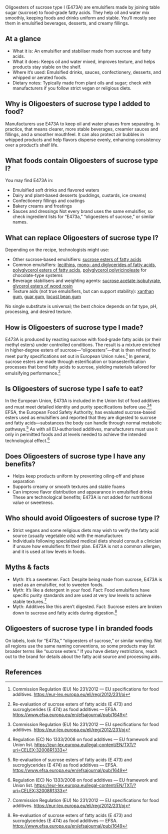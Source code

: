 Oligoesters of sucrose type I (E473A) are emulsifiers made by joining table sugar (sucrose) to food‑grade fatty acids. They help oil and water mix smoothly, keeping foods and drinks uniform and stable. You’ll mostly see them in emulsified beverages, desserts, and creamy fillings.

<!--more-->

## At a glance
- What it is: An emulsifier and stabiliser made from sucrose and fatty acids.
- What it does: Keeps oil and water mixed, improves texture, and helps products stay stable on the shelf.
- Where it’s used: Emulsified drinks, sauces, confectionery, desserts, and whipped or aerated foods.
- Dietary notes: Typically made from plant oils and sugar; check with manufacturers if you follow strict vegan or religious diets.

## Why is Oligoesters of sucrose type I added to food?
Manufacturers use E473A to keep oil and water phases from separating. In practice, that means clearer, more stable beverages, creamier sauces and fillings, and a smoother mouthfeel. It can also protect air bubbles in whipped products and help flavors disperse evenly, enhancing consistency over a product’s shelf life.

## What foods contain Oligoesters of sucrose type I?
You may find E473A in:
- Emulsified soft drinks and flavored waters
- Dairy and plant‑based desserts (puddings, custards, ice creams)
- Confectionery fillings and coatings
- Bakery creams and frostings
- Sauces and dressings
Not every brand uses the same emulsifier, so check ingredient lists for “E473a,” “oligoesters of sucrose,” or similar names.

## What can replace Oligoesters of sucrose type I?
Depending on the recipe, technologists might use:
- Other sucrose‑based emulsifiers: [sucrose esters of fatty acids](/e473-sucrose-esters-of-fatty-acids)
- Common emulsifiers: [lecithins](/e322-lecithins), [mono- and diglycerides of fatty acids](/e471-mono-and-diglycerides-of-fatty-acids), [polyglycerol esters of fatty acids](/e475-polyglycerol-esters-of-fatty-acids), [polyglycerol polyricinoleate](/e476-polyglycerol-polyricinoleate) for chocolate-type systems
- Beverage stabilisers and weighting agents: [sucrose acetate isobutyrate](/e444-sucrose-acetate-isobutyrate), [glycerol esters of wood rosin](/e445-glycerol-esters-of-wood-rosin)
- Texture aids (not true emulsifiers, but can support stability): [xanthan gum](/e415-xanthan-gum), [guar gum](/e412-guar-gum), [locust bean gum](/e410-locust-bean-gum)

No single substitute is universal; the best choice depends on fat type, pH, processing, and desired texture.

## How is Oligoesters of sucrose type I made?
E473A is produced by reacting sucrose with food‑grade fatty acids (or their methyl esters) under controlled conditions. The result is a mixture enriched in higher‑degree esters of sucrose—“oligoesters”—that is then refined to meet purity specifications set out in European Union rules.[^1] In general, sucrose esters are made through esterification or transesterification processes that bond fatty acids to sucrose, yielding materials tailored for emulsifying performance.[^2]

## Is Oligoesters of sucrose type I safe to eat?
In the European Union, E473A is included in the Union list of food additives and must meet detailed identity and purity specifications before use.[^1][^3] EFSA, the European Food Safety Authority, has evaluated sucrose‑based esters used as emulsifiers and reported that they are digested to sucrose and fatty acids—substances the body can handle through normal metabolic pathways.[^2] As with all EU‑authorised additives, manufacturers must use it only in permitted foods and at levels needed to achieve the intended technological effect.[^3]

## Does Oligoesters of sucrose type I have any benefits?
- Helps keep products uniform by preventing oiling‑off and phase separation
- Supports creamy or smooth textures and stable foams
- Can improve flavor distribution and appearance in emulsified drinks
These are technological benefits; E473A is not added for nutritional value or sweetness.

## Who should avoid Oligoesters of sucrose type I?
- Strict vegans and some religious diets may wish to verify the fatty acid source (usually vegetable oils) with the manufacturer.
- Individuals following specialized medical diets should consult a clinician if unsure how emulsifiers fit their plan.
E473A is not a common allergen, and it is used at low levels in foods.

## Myths & facts
- Myth: It’s a sweetener. Fact: Despite being made from sucrose, E473A is used as an emulsifier, not to sweeten foods.
- Myth: It’s like a detergent in your food. Fact: Food emulsifiers have specific purity standards and are used at very low levels to achieve stable textures.[^1]
- Myth: Additives like this aren’t digested. Fact: Sucrose esters are broken down to sucrose and fatty acids during digestion.[^2]

## Oligoesters of sucrose type I in branded foods
On labels, look for “E473a,” “oligoesters of sucrose,” or similar wording. Not all regions use the same naming conventions, so some products may list broader terms like “sucrose esters.” If you have dietary restrictions, reach out to the brand for details about the fatty acid source and processing aids.

## References
[^1]: Commission Regulation (EU) No 231/2012 — EU specifications for food additives. https://eur-lex.europa.eu/eli/reg/2012/231/oj
[^2]: Re-evaluation of sucrose esters of fatty acids (E 473) and sucroglycerides (E 474) as food additives — EFSA. https://www.efsa.europa.eu/en/efsajournal/pub/1649
[^3]: Regulation (EC) No 1333/2008 on food additives — EU framework and Union list. https://eur-lex.europa.eu/legal-content/EN/TXT/?uri=CELEX:32008R1333
